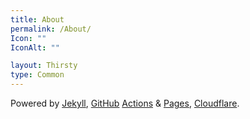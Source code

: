 ```yaml
---
title: About
permalink: /About/
Icon: ""
IconAlt: ""

layout: Thirsty
type: Common
---
```


Powered by [Jekyll][Jekyll], [GitHub][GitHub] [Actions][GitHub-Actions] & [Pages][GitHub-Pages], [Cloudflare][Cloudflare].

[Jekyll]: https://jekyllrb.com/
[GitHub]: https://github.com/
[GitHub-Actions]: https://github.com/features/actions
[GitHub-Pages]: https://pages.github.com/
[Cloudflare]: https://cloudflare.com/
